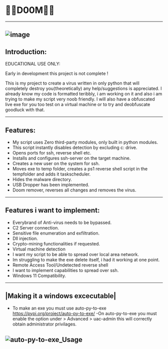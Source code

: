 # 💉🦠D00M🦠💉
------------------
![image](https://user-images.githubusercontent.com/111704953/196786416-e86867c4-e438-465e-9fce-a973faa51832.png)
-

## Introduction:

EDUCATIONAL USE ONLY:

Early in development this project is not complete !

This is my project to create a virus written in only python that will completely destroy you(theoretically) any help/suggestions is appreciated.
I already know my code is formatted teribbly, i am working on it and also i am trying to make my script very noob friendly. I will also have a obfuscated live exe for you too test on a virtual machine or to try and deobfuscate goodluck with that.

------------------
## Features:
- My script uses Zero third-party modules, only built in python modules.
- This script instantly disables detection by excluding c: drive.
- Opens ports for ssh, reverse shell etc.
- Installs and configures ssh-server on the target machine.
- Creates a new user on the system for ssh.
- Moves exe to temp folder, creates a ps1 reverse shell script in the tempfolder and adds it taskscheduler.
- Hides the malware directory.
- USB Dropper has been implemented.
- Doom remover, reverses all changes and removes the virus.
-----------------
## Features i want to implement:
- Everybrand of Anti-virus needs to be bypassed.
- C2 Server connection.
- Sensitive file enumeration and exfiltration.
- Dll injection.
- Crypto-mining functionalities if requested.
- Virtual machine detection
- I want my script to be able to spread over local area network.
- Im struggling to make the exe delete itself, i had it working at one point.
- Remote Access Tool/Undetected reverse shell
- I want to implement capabilities to spread over ssh. 
- Windows 11 Compatibility.
-----------------
## |Making it a windows excecutable|
- To make an exe you must use auto-py-to-exe https://pypi.org/project/auto-py-to-exe/
-On auto-py-to-exe you must enable the option under > Advanced > uac-admin this will correctly obtain administrator privilages.

![auto-py-to-exe_Usage](https://user-images.githubusercontent.com/111704953/194864233-b0e184c3-8814-4fe2-acdd-22132045a52f.png)
------------------
